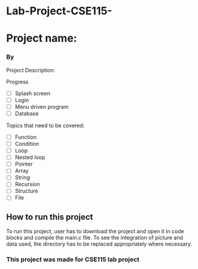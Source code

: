 # Lab-Project-CSE115-

[comment]: <> ()

# Project name: 
<h3> By 
</h3>

<p>Project Description:</p>


Progress
- [ ] Splash screen
- [ ] Login
- [ ] Menu driven program                              
- [ ] Database

Topics that need to be covered:
- [ ] Function
- [ ] Condition
- [ ] Loop
- [ ] Nested loop
- [ ] Pointer
- [ ] Array
- [ ] String
- [ ] Recursion
- [ ] Structure
- [ ] File
<h2>How to run this project</h2>
To run this project, user has to download the project and open it in code blocks and compile the main.c file. To see the integration of picture and data used, the directory has to be replaced appropriately where necessary. 

<h3>This project was made for CSE115 lab project</h3>
